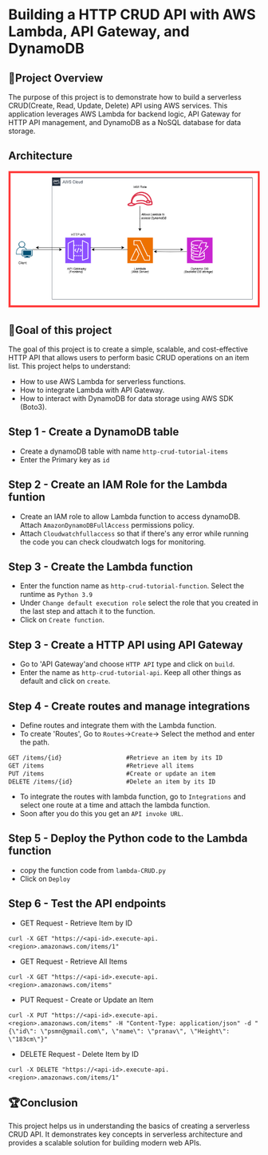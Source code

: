 # Building a HTTP CRUD API with AWS Lambda, API Gateway, and DynamoDB
## 📜Project Overview
The purpose of this project is to demonstrate how to build a serverless CRUD(Create, Read, Update, Delete) API using AWS services. This application leverages AWS Lambda for backend logic, API Gateway for HTTP API management, and DynamoDB as a NoSQL database for data storage. 
## Architecture
![Diagram explaining the architecture of this project](Images/Architecture-diagram.png)
## 🎯Goal of this project
The goal of this project is to create a simple, scalable, and cost-effective HTTP API that allows users to perform basic CRUD operations on an item list. This project helps to understand:
* How to use AWS Lambda for serverless functions.
* How to integrate Lambda with API Gateway.
* How to interact with DynamoDB for data storage using AWS SDK (Boto3).
## Step 1 - Create a DynamoDB table
* Create a dynamoDB table with name `http-crud-tutorial-items`
* Enter the Primary key as `id`
## Step 2 - Create an IAM Role for the Lambda funtion
* Create an IAM role to allow Lambda function to access dynamoDB. Attach `AmazonDynamoDBFullAccess` permissions policy.
* Attach `Cloudwatchfullaccess` so that if there's any error while running the code you can check cloudwatch logs for
  monitoring.
## Step 3 - Create the Lambda function
* Enter the function name as `http-crud-tutorial-function`. Select the runtime as `Python 3.9`
* Under `Change default execution role` select the role that you created in the last step and attach it to the function.
* Click on `Create function`.
## Step 3 - Create a HTTP API using API Gateway
* Go to 'API Gateway'and choose `HTTP API` type and click on `build`.
* Enter the name as `http-crud-tutorial-api`. Keep all other things as default and click on `create`.
## Step 4 - Create routes and manage integrations
* Define routes and integrate them with the Lambda function.
* To create 'Routes', Go to `Routes`->`Create`-> Select the method and enter the path.
```
GET /items/{id}                  #Retrieve an item by its ID
GET /items                       #Retrieve all items
PUT /items                       #Create or update an item
DELETE /items/{id}               #Delete an item by its ID
```
* To integrate the routes with lambda function, go to `Integrations` and select one route at a time and attach the lambda
  function.
* Soon after you do this you get an `API invoke URL`.
## Step 5 - Deploy the Python code to the Lambda function
* copy the function code from `lambda-CRUD.py`
* Click on `Deploy`
## Step 6 - Test the API endpoints
* GET Request - Retrieve Item by ID
```
curl -X GET "https://<api-id>.execute-api.<region>.amazonaws.com/items/1"
```
* GET Request - Retrieve All Items
```
curl -X GET "https://<api-id>.execute-api.<region>.amazonaws.com/items"
```
* PUT Request - Create or Update an Item
```
curl -X PUT "https://<api-id>.execute-api.<region>.amazonaws.com/items" -H "Content-Type: application/json" -d "{\"id\": \"psmn@gmail.com\", \"name\": \"pranav\", \"Height\": \"183cm\"}"
```
* DELETE Request - Delete Item by ID
```
curl -X DELETE "https://<api-id>.execute-api.<region>.amazonaws.com/items/1"

```
## 🏆Conclusion
This project helps us in understanding the basics of creating a serverless CRUD API. It demonstrates key concepts in serverless architecture and provides a scalable solution for building modern web APIs.


